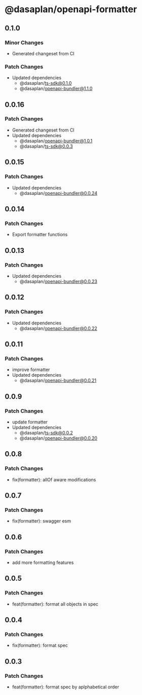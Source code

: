 # @dasaplan/openapi-formatter

## 0.1.0

### Minor Changes

- Generated changeset from CI

### Patch Changes

- Updated dependencies
  - @dasaplan/ts-sdk@0.1.0
  - @dasaplan/openapi-bundler@1.1.0

## 0.0.16

### Patch Changes

- Generated changeset from CI
- Updated dependencies
  - @dasaplan/openapi-bundler@1.0.1
  - @dasaplan/ts-sdk@0.0.3

## 0.0.15

### Patch Changes

- Updated dependencies
  - @dasaplan/openapi-bundler@0.0.24

## 0.0.14

### Patch Changes

- Export formatter functions

## 0.0.13

### Patch Changes

- Updated dependencies
  - @dasaplan/openapi-bundler@0.0.23

## 0.0.12

### Patch Changes

- Updated dependencies
  - @dasaplan/openapi-bundler@0.0.22

## 0.0.11

### Patch Changes

- improve formatter
- Updated dependencies
  - @dasaplan/openapi-bundler@0.0.21

## 0.0.9

### Patch Changes

- update formatter
- Updated dependencies
  - @dasaplan/ts-sdk@0.0.2
  - @dasaplan/openapi-bundler@0.0.20

## 0.0.8

### Patch Changes

- fix(formatter): allOf aware modifications

## 0.0.7

### Patch Changes

- fix(formatter): swagger esm

## 0.0.6

### Patch Changes

- add more formatting features

## 0.0.5

### Patch Changes

- feat(formatter): format all objects in spec

## 0.0.4

### Patch Changes

- fix(formatter): format spec

## 0.0.3

### Patch Changes

- feat(formatter): format spec by aplphabetical order
